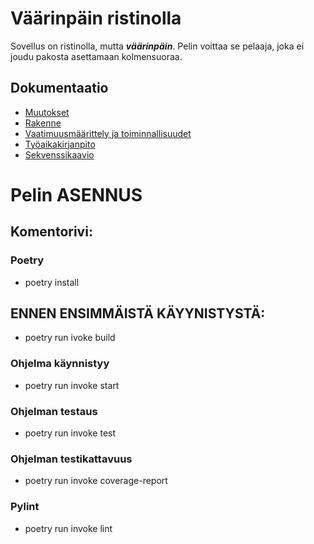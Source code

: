 # Väärinpäin ristinolla

Sovellus on ristinolla, mutta ***väärinpäin***. Pelin voittaa se pelaaja,
joka ei joudu pakosta asettamaan kolmensuoraa.

## Dokumentaatio
- [Muutokset](https://github.com/hartonenolli/ot-harjoitustyo/blob/master/dokumentaatio/changelog.md)
- [Rakenne](https://github.com/hartonenolli/ot-harjoitustyo/blob/master/dokumentaatio/rakenne.md)
- [Vaatimuusmäärittely ja toiminnallisuudet](https://github.com/hartonenolli/ot-harjoitustyo/blob/master/dokumentaatio/vaatimusmaarittely.md)
- [Työaikakirjanpito](https://github.com/hartonenolli/ot-harjoitustyo/blob/master/dokumentaatio/tyoaikakirjanpito.md)
- [Sekvenssikaavio](https://github.com/hartonenolli/ot-harjoitustyo/blob/master/dokumentaatio/sekvenssikaavio_2.jpg?raw=true)

# Pelin ASENNUS
## Komentorivi:
### Poetry
- poetry install

## ENNEN ENSIMMÄISTÄ KÄYYNISTYSTÄ:
- poetry run ivoke build

### Ohjelma käynnistyy
- poetry run invoke start

### Ohjelman testaus
- poetry run invoke test

### Ohjelman testikattavuus
- poetry run invoke coverage-report

### Pylint
- poetry run invoke lint
